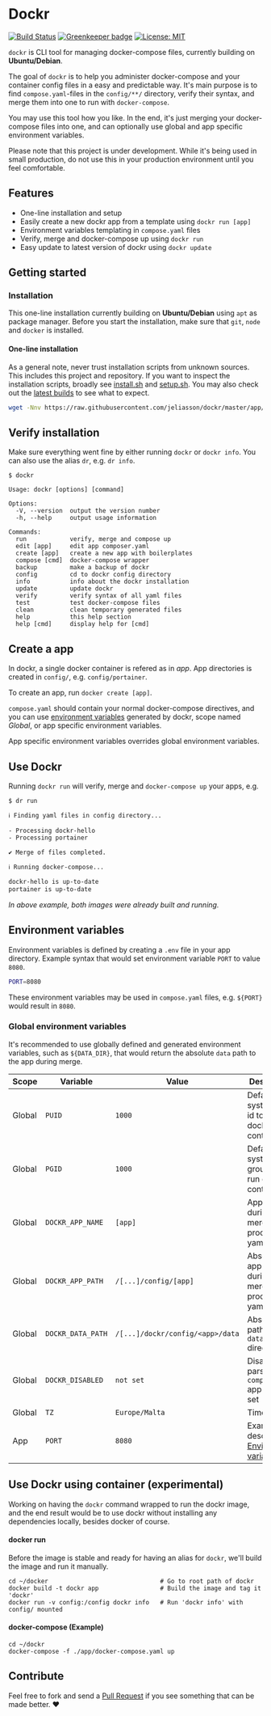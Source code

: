 # Dockr
[![Build Status](https://www.travis-ci.com/jeliasson/dockr.svg?branch=master)](https://www.travis-ci.com/jeliasson/dockr)
[![Greenkeeper badge](https://badges.greenkeeper.io/jeliasson/dockr.svg)](https://greenkeeper.io/)
[![License: MIT](https://img.shields.io/badge/License-MIT-success.svg)](https://opensource.org/licenses/MIT)

`dockr` is CLI tool for managing docker-compose files, currently building on **Ubuntu/Debian**.

The goal of `dockr` is to help you administer docker-compose and your container config files in a easy and predictable way. It's main purpose is to find `compose.yaml`-files in the `config/**/` directory, verify their syntax, and merge them into one to run with `docker-compose`.

You may use this tool how you like. In the end, it's just merging your docker-compose files into one, and can optionally use global and app specific environment variables.

Please note that this project is under development. While it's being used in small production, do not use this in your production environment until you feel comfortable.

## Features
* One-line installation and setup
* Easily create a new dockr app from a template using `dockr run [app]`
* Environment variables templating in `compose.yaml` files
* Verify, merge and docker-compose up using `dockr run`
* Easy update to latest version of dockr using `dockr update`

## Getting started
### Installation
This one-line installation currently building on **Ubuntu/Debian** using `apt` as package manager.
Before you start the installation, make sure that `git`, `node` and `docker` is installed. 

#### One-line installation
As a general note, never trust installation scripts from unknown sources. This includes this project and repository. If you want to inspect the installation scripts, broadly see [install.sh](https://raw.githubusercontent.com/jeliasson/dockr/master/app/scripts/install.sh) and [setup.sh](https://raw.githubusercontent.com/jeliasson/dockr/master/app/scripts/setup.sh). You may also check out the [latest builds](https://www.travis-ci.com/jeliasson/dockr) to see what to expect.

```bash
wget -Nnv https://raw.githubusercontent.com/jeliasson/dockr/master/app/scripts/install.sh 2>&1 >/dev/null && bash install.sh
```

## Verify installation
Make sure everything went fine by either running `dockr` or `dockr info`. You can also use the alias `dr`, e.g. `dr info`.
```text
$ dockr

Usage: dockr [options] [command]

Options:
  -V, --version  output the version number
  -h, --help     output usage information

Commands:
  run            verify, merge and compose up
  edit [app]     edit app composer.yaml
  create [app]   create a new app with boilerplates
  compose [cmd]  docker-compose wrapper
  backup         make a backup of dockr
  config         cd to dockr config directory
  info           info about the dockr installation
  update         update dockr
  verify         verify syntax of all yaml files
  test           test docker-compose files
  clean          clean temporary generated files
  help           this help section
  help [cmd]     display help for [cmd]
```

## Create a app
In dockr, a single docker container is refered as in _app_. App directories is created in `config/`, e.g. `config/portainer`.

To create an app, run `docker create [app]`.

`compose.yaml` should contain your normal docker-compose directives, and you can use [environment variables](#environment-variables) generated by dockr, scope named _Global_, or app specific environment variables. 

App specific environment variables overrides global environment variables.

## Use Dockr
Running `dockr run` will verify, merge and `docker-compose up` your apps, e.g.
```bash
$ dr run

ℹ Finding yaml files in config directory...
                 
- Processing dockr-hello
- Processing portainer

✔ Merge of files completed.

ℹ Running docker-compose... 

dockr-hello is up-to-date
portainer is up-to-date
```

_In above example, both images were already built and running._


## Environment variables

Environment variables is defined by creating a `.env` file in your app directory. Example syntax that would set environment variable `PORT` to value `8080`.
```bash
PORT=8080
```

These environment variables may be used in `compose.yaml` files, e.g. `${PORT}` would result in `8080`.

### Global environment variables
It's recommended to use globally defined and generated environment variables, such as `${DATA_DIR}`, that would return the absolute `data` path to the app during merge.

| Scope      | Variable           | Value                             | Description                                            |
|----------- | ------------------ | --------------------------------- | ------------------------------------------------------ |
| Global     | `PUID`             | `1000`                            | Default system user id to run docker containers.       |
| Global     | `PGID`             | `1000`                            | Default system group id to run docker containers.      |
| Global     | `DOCKR_APP_NAME`   | `[app]`                           | App name during merge process of yaml files            |
| Global     | `DOCKR_APP_PATH`   | `/[...]/config/[app]`             | Absolute app path during merge process of yaml files   |
| Global     | `DOCKR_DATA_PATH`  | `/[...]/dockr/config/<app>/data`  | Absolute path to apps `data` directory                 |
| Global     | `DOCKR_DISABLED`   | `not set`                         | Disables parse of `compose.yaml` app if env set        |
| Global     | `TZ`               | `Europe/Malta`                    | Timezone                                               |
| App        | `PORT`             | `8080`                            | Example described in [Environment variables](#environment-variables). |

## Use Dockr using container (experimental)
Working on having the `dockr` command wrapped to run the dockr image, and the end result would be to use dockr without installing any dependencies locally, besides docker of course. 

#### docker run
Before the image is stable and ready for having an alias for `dockr`, we'll build the image and run it manually.
```
cd ~/docker                               # Go to root path of dockr
docker build -t dockr app                 # Build the image and tag it 'dockr'
docker run -v config:/config dockr info   # Run 'dockr info' with config/ mounted
```

#### docker-compose (Example)
```
cd ~/dockr
docker-compose -f ./app/docker-compose.yaml up
```

## Contribute
Feel free to fork and send a [Pull Request](pulls/) if you see something that can be made better. ❤️
